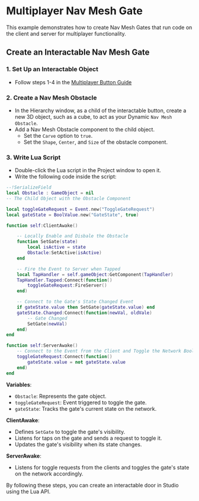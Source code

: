 # Multiplayer Nav Mesh Gate

This example demonstrates how to create Nav Mesh Gates that run code on the client and server for multiplayer functionality.

## Create an Interactable Nav Mesh Gate

### 1. Set Up an Interactable Object

- Follow steps 1-4 in the [Multiplayer Button Guide](../pages/learn/studio/guides/examples/multiplayer-button.md)

### 2. Create a Nav Mesh Obstacle

- In the Hierarchy window, as a child of the interactable button, create a new 3D object, such as a cube, to act as your Dynamic `Nav Mesh Obstacle`.
- Add a Nav Mesh Obstacle component to the child object.
  - Set the `Carve` option to `true`.
  - Set the `Shape`, `Center`, and `Size` of the obstacle component.

### 3. Write Lua Script

- Double-click the Lua script in the Project window to open it.
- Write the following code inside the script:

```lua
--!SerializeField
local Obstacle : GameObject = nil 
-- The Child Object with the Obstacle Component

local toggleGateRequest = Event.new("ToggleGateRequest")
local gateState = BoolValue.new("GateState", true)

function self:ClientAwake()

    -- Locally Enable and Disbale the Obstacle
    function SetGate(state)
        local isActive = state
        Obstacle:SetActive(isActive)
    end

    -- Fire the Event to Server when Tapped
    local TapHandler = self.gameObject:GetComponent(TapHandler)
    TapHandler.Tapped:Connect(function()
        toggleGateRequest:FireServer()
    end)

    -- Connect to the Gate's State Changed Event
    if gateState.value then SetGate(gateState.value) end
    gateState.Changed:Connect(function(newVal, oldVale)
        -- Gate Changed
        SetGate(newVal)
    end)
end

function self:ServerAwake()
    -- Connect to the Event from the Client and Toggle the Network Boolean
    toggleGateRequest:Connect(function()
        gateState.value = not gateState.value
    end)
end
```
**Variables**:
- `Obstacle`: Represents the gate object.
- `toggleGateRequest`: Event triggered to toggle the gate.
- `gateState`: Tracks the gate's current state on the network.

**ClientAwake**:
- Defines `SetGate` to toggle the gate's visibility.
- Listens for taps on the gate and sends a request to toggle it.
- Updates the gate's visibility when its state changes.

**ServerAwake**:
- Listens for toggle requests from the clients and toggles the gate's state on the network accordingly.


By following these steps, you can create an interactable door in Studio using the Lua API.
